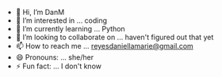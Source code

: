 - 👋 Hi, I’m DanM
- 👀 I’m interested in ... coding
- 🌱 I’m currently learning ... Python
- 💞️ I’m looking to collaborate on ... haven't figured out that yet
- 📫 How to reach me ... reyesdaniellamarie@gmail.com
- 😄 Pronouns: ... she/her
- ⚡ Fun fact: ... I don't know

<!---
DANIgg1/DANIgg1 is a ✨ special ✨ repository because its `README.md` (this file) appears on your GitHub profile.
You can click the Preview link to take a look at your changes.
--->
